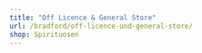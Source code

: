```yaml
---
title: "Off Licence & General Store"
url: /bradford/off-licence-und-general-store/
shop: Spirituosen
---
```

